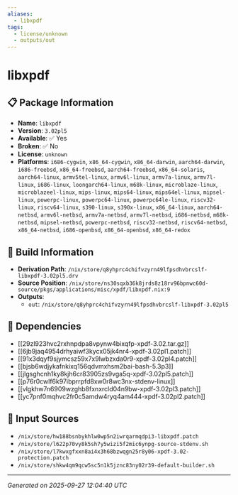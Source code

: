 ```yaml
---
aliases:
  - libxpdf
tags:
  - license/unknown
  - outputs/out
---
```


# libxpdf

## 📋 Package Information

- **Name**: `libxpdf`
- **Version**: `3.02pl5`
- **Available**: ✅ Yes
- **Broken**: ✅ No
- **License**: `unknown`
- **Platforms**: `i686-cygwin`, `x86_64-cygwin`, `x86_64-darwin`, `aarch64-darwin`, `i686-freebsd`, `x86_64-freebsd`, `aarch64-freebsd`, `x86_64-solaris`, `aarch64-linux`, `armv5tel-linux`, `armv6l-linux`, `armv7a-linux`, `armv7l-linux`, `i686-linux`, `loongarch64-linux`, `m68k-linux`, `microblaze-linux`, `microblazeel-linux`, `mips-linux`, `mips64-linux`, `mips64el-linux`, `mipsel-linux`, `powerpc-linux`, `powerpc64-linux`, `powerpc64le-linux`, `riscv32-linux`, `riscv64-linux`, `s390-linux`, `s390x-linux`, `x86_64-linux`, `aarch64-netbsd`, `armv6l-netbsd`, `armv7a-netbsd`, `armv7l-netbsd`, `i686-netbsd`, `m68k-netbsd`, `mipsel-netbsd`, `powerpc-netbsd`, `riscv32-netbsd`, `riscv64-netbsd`, `x86_64-netbsd`, `i686-openbsd`, `x86_64-openbsd`, `x86_64-redox`

## 🔧 Build Information

- **Derivation Path**: `/nix/store/q8yhprc4chifvzyrn49lfpsdhvbrcslf-libxpdf-3.02pl5.drv`
- **Source Position**: `/nix/store/ns30sqxb36k8jrds8z18rv96bpnwc60d-source/pkgs/applications/misc/xpdf/libxpdf.nix:9`
- **Outputs**:
  - `out`:  `/nix/store/q8yhprc4chifvzyrn49lfpsdhvbrcslf-libxpdf-3.02pl5`

## 🔗 Dependencies

- [[29zl923hvc2rxhnpdpa8vpynw4bixqfp-xpdf-3.02.tar.gz]]
- [[6jb9jaq4954drhyaiwf3kycx05jk4nr4-xpdf-3.02pl1.patch]]
- [[91x3dqyf9sjymcsz59x7x9lwbzxda0r9-xpdf-3.02pl4.patch]]
- [[bjsb6wdjykafnkixq156qdvmxhsm2bai-bash-5.3p3]]
- [[jlgsghcnh1ky8kjh6cr83905zs9vga5q-xpdf-3.02pl5.patch]]
- [[p76r0cwlf6k97ibprrpfd8xw0r8wc3nx-stdenv-linux]]
- [[vlgkhw7n6909wzghb8fxnxrcld04n9bw-xpdf-3.02pl3.patch]]
- [[yc7pnf0mqhvc2fr0c5amdw4ryq4am444-xpdf-3.02pl2.patch]]

## 📁 Input Sources

- `/nix/store/hw188bsnbykhlw0wp5n2iwrqarmqdpi3-libxpdf.patch`
- `/nix/store/l622p70vy8k5sh7y5wizi5f2mic6ynpg-source-stdenv.sh`
- `/nix/store/l7kwxgfxxn8ai4x3h68bzwqgn25r8y06-xpdf-3.02-protection.patch`
- `/nix/store/shkw4qm9qcw5sc5n1k5jznc83ny02r39-default-builder.sh`

---
*Generated on 2025-09-27 12:04:40 UTC*
